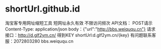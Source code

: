 # shortUrl.github.id
淘宝客专用网址缩短工具
短网址永久有效
不限访问频次
API文档：
POST请示
Content-Type: application/json
body：{"url":"http://bbs.weiququ.cn"}
请求接口：http://d.glf2ym.cn/
得到KEY
shortUrl:d.glf2ym.cn/{key}
有问题联系客服：2072803280
bbs.weiququ.cn

